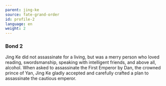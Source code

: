 ```yaml
---
parent: jing-ke
source: fate-grand-order
id: profile-2
language: en
weight: 2
---
```


### Bond 2

Jing Ke did not assassinate for a living, but was a merry person who loved reading, swordsmanship, speaking with intelligent friends, and above all, alcohol. When asked to assassinate the First Emperor by Dan, the crowned prince of Yan, Jing Ke gladly accepted and carefully crafted a plan to assassinate the cautious emperor.
